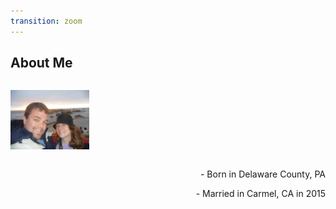 ```yaml
---
transition: zoom
---
```


## About Me

<section>
  <div style="text-align: left; float: left;">
    <p data-markdown><img src="./images/bill-ck-vaca.jpg" width="25%"/></p>
  </div>

  <div style="text-align: right; float: right;">
    <p data-markdown>- Born in Delaware County, PA</p>
    <p data-markdown>- Married in Carmel, CA in 2015</p>
  </div>
</section>